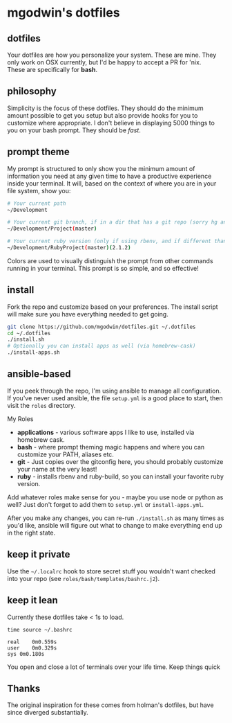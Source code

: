 # mgodwin's dotfiles

## dotfiles

Your dotfiles are how you personalize your system. These are mine.
They only work on OSX currently, but I'd be happy to accept a PR for 'nix.  
These are specifically for **bash**.

## philosophy

Simplicity is the focus of these dotfiles.  They should do the minimum amount
possible to get you setup but also provide hooks for you to customize where
appropriate.  I don't believe in displaying 5000 things to you on your bash
prompt.  They should be *fast*.

## prompt theme

My prompt is structured to only show you the minimum amount of information you need
at any given time to have a productive experience inside your terminal.  It will, based
on the context of where you are in your file system, show you:

```sh
# Your current path
~/Development

# Your current git branch, if in a dir that has a git repo (sorry hg and svn users)
~/Development/Project(master)

# Your current ruby version (only if using rbenv, and if different than system ruby version)
~/Development/RubyProject(master)(2.1.2)
```

Colors are used to visually distinguish the prompt from other commands running
in your terminal.  This prompt is so simple, and so effective!

## install

Fork the repo and customize based on your preferences. The install script
will make sure you have everything needed to get going.

```sh
git clone https://github.com/mgodwin/dotfiles.git ~/.dotfiles
cd ~/.dotfiles
./install.sh
# Optionally you can install apps as well (via homebrew-cask)
./install-apps.sh
```

## ansible-based

If you peek through the repo, I'm using ansible to manage all configuration.
If you've never used ansible, the file `setup.yml` is a good place to start,
then visit the `roles` directory.

My Roles
* **applications** - various software apps I like to use, installed via homebrew cask.
* **bash** - where prompt theming magic happens and where you can customize your PATH, aliases etc.
* **git** - Just copies over the gitconfig here, you should probably customize your name at the very least!
* **ruby** - installs rbenv and ruby-build, so you can install your favorite ruby version.

Add whatever roles make sense for you - maybe you use node or python as well?
Just don't forget to add them to `setup.yml` or `install-apps.yml`.

After you make any changes, you can re-run `./install.sh` as many times as you'd like,
ansible will figure out what to change to make everything end up in the right state.

## keep it private

Use the `~/.localrc` hook to store secret stuff you wouldn't want checked
into your repo (see `roles/bash/templates/bashrc.j2`).

## keep it lean

Currently these dotfiles take < 1s to load.  

    time source ~/.bashrc

    real	0m0.559s
    user	0m0.329s
    sys	0m0.180s

You open and close a lot of terminals over your life time.  Keep things quick

## Thanks

The original inspiration for these comes from holman's dotfiles,
but have since diverged substantially.
